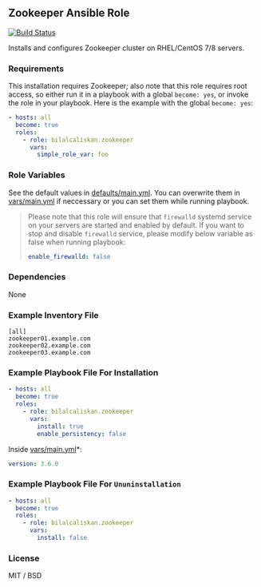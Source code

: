 ## Zookeeper Ansible Role

[![Build Status](https://travis-ci.org/bilalcaliskan/zookeeper-ansible-role.svg?branch=master)](https://travis-ci.org/bilalcaliskan/zookeeper-ansible-role)

Installs and configures Zookeeper cluster on RHEL/CentOS 7/8 servers.

### Requirements

This installation requires Zookeeper; also note that this role requires root access, so either run it in a playbook with a global `become: yes`, or invoke the role in your playbook. Here is the example with the global `become: yes`:

```yaml
- hosts: all
  become: true
  roles:
    - role: bilalcaliskan.zookeeper
      vars:
        simple_role_var: foo
```

### Role Variables
See the default values in [defaults/main.yml](defaults/main.yml). You can overwrite them in [vars/main.yml](vars/main.yml) if neccessary or you can set them while running playbook.

> Please note that this role will ensure that `firewalld` systemd service on your servers are started and enabled by default. If you want to stop and disable `firewalld` service, please modify below variable as false when running playbook:  
> ```yaml  
> enable_firewalld: false

### Dependencies

None

### Example Inventory File

```
[all]
zookeeper01.example.com
zookeeper02.example.com
zookeeper03.example.com
```

### Example Playbook File For Installation

```yaml
- hosts: all
  become: true
  roles:
    - role: bilalcaliskan.zookeeper
      vars:
        install: true
        enable_persistency: false
```

Inside [vars/main.yml](vars/main.yml)*:
```yaml
version: 3.6.0
```

### Example Playbook File For `Ununinstallation`

```yaml
- hosts: all
  become: true
  roles:
    - role: bilalcaliskan.zookeeper
      vars:
        install: false
```

### License

MIT / BSD
